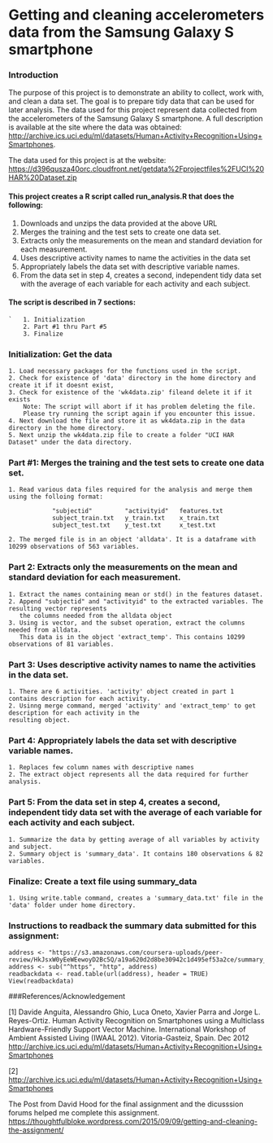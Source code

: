 # Getting and cleaning accelerometers data from the Samsung Galaxy S smartphone 

### Introduction

The purpose of this project is to demonstrate an ability to collect, work with, and clean a data set. 
The goal is to prepare tidy data that can be used for later analysis. The data used for this project 
represent data collected from the accelerometers of the Samsung Galaxy S smartphone. 
A full description is available at the site where the data was obtained:
http://archive.ics.uci.edu/ml/datasets/Human+Activity+Recognition+Using+Smartphones.

The data used for this project is at the website:
https://d396qusza40orc.cloudfront.net/getdata%2Fprojectfiles%2FUCI%20HAR%20Dataset.zip

#### This project creates a R script called run_analysis.R that does the following:

1.  Downloads and unzips the data provided at the above URL
2.  Merges the training and the test sets to create one data set.
3.  Extracts only the measurements on the mean and standard deviation for each measurement.
4.  Uses descriptive activity names to name the activities in the data set
5.  Appropriately labels the data set with descriptive variable names.
6.  From the data set in step 4, creates a second, independent tidy data set with the average
    of each variable for each activity and each subject.

#### The script is described in 7 sections:

	`	1. Initialization
		2. Part #1 thru Part #5
		3. Finalize
		
### Initialization: Get the data

	1. Load necessary packages for the functions used in the script.
	2. Check for existence of 'data' directory in the home directory and create it if it doesnt exist,
	3. Check for existence of the 'wk4data.zip' fileand delete it if it exists 
		Note: The script will abort if it has problem deleting the file. 
		Please try running the script again if you encounter this issue.
	4. Next download the file and store it as wk4data.zip in the data directory in the home directory.
	5. Next unzip the wk4data.zip file to create a folder "UCI HAR Dataset" under the data directory.

### Part #1: Merges the training and the test sets to create one data set. 

    1. Read various data files required for the analysis and merge them using the folloing format:
	
				"subjectid"			"activityid"   features.txt
				subject_train.txt   y_train.txt	   x_train.txt
				subject_test.txt	y_test.txt	   x_test.txt

	2. The merged file is in an object 'alldata'. It is a dataframe with 10299 observations of 563 variables.
	
	
### Part 2: Extracts only the measurements on the mean and standard deviation for each measurement. 

	1. Extract the names containing mean or std() in the features dataset.
	2. Append "subjectid" and "activityid" to the extracted variables. The resulting vector represents 
	   the columns needed from the alldata object
	3. Using is vector, and the subset operation, extract the columns needed from alldata. 
	   This data is in the object 'extract_temp'. This contains 10299 observations of 81 variables.

### Part 3: Uses descriptive activity names to name the activities in the data set.

	1. There are 6 activities. 'activity' object created in part 1 contains description for each activity.
	2. Usinng merge command, merged 'activity' and 'extract_temp' to get description for each activity in the 
	resulting object.
	
### Part 4: Appropriately labels the data set with descriptive variable names. 

	1. Replaces few column names with descriptive names
    2. The extract object represents all the data required for further analysis.
		
### Part 5: From the data set in step 4, creates a second, independent tidy data set with the average of each variable for each activity and each subject.

	1. Summarize the data by getting average of all variables by activity and subject.
	2. Summary object is 'summary_data'. It contains 180 observations & 82 variables.

### Finalize: Create a text file using summary_data 

	1. Using write.table command, creates a 'summary_data.txt' file in the 'data' folder under home directory.

### Instructions to readback the summary data submitted for this assignment:

	address <- "https://s3.amazonaws.com/coursera-uploads/peer-review/HkJsxW0yEeWEewoyD2Bc5Q/a19a620d2d8be30942c1d495ef53a2ce/summary_data.txt"
	address <- sub("^https", "http", address)
	readbackdata <- read.table(url(address), header = TRUE) 
	View(readbackdata)

###References/Acknowledgement

[1] Davide Anguita, Alessandro Ghio, Luca Oneto, Xavier Parra and Jorge L. Reyes-Ortiz. Human Activity Recognition on Smartphones using a Multiclass Hardware-Friendly Support Vector Machine. International Workshop of Ambient Assisted Living (IWAAL 2012). Vitoria-Gasteiz, Spain. Dec 2012 http://archive.ics.uci.edu/ml/datasets/Human+Activity+Recognition+Using+Smartphones

[2] http://archive.ics.uci.edu/ml/datasets/Human+Activity+Recognition+Using+Smartphones

The Post from David Hood for the final assignment and the dicusssion forums helped me complete this assignment.
	https://thoughtfulbloke.wordpress.com/2015/09/09/getting-and-cleaning-the-assignment/
	